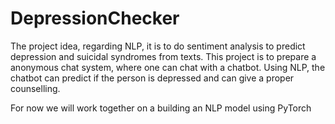 # DepressionChecker
 The project idea, regarding NLP, it is to do sentiment analysis to predict depression and suicidal syndromes from texts.  This project is to prepare a anonymous chat system, where one can chat with a chatbot. Using NLP, the chatbot can predict if the person is depressed and can give a proper counselling. 
 
 For now we will work together on a building an NLP model using PyTorch
